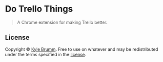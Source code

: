 # Do Trello Things

> A Chrome extension for making Trello better.

## License

Copyright © [Kyle Brumm](http://kylebrumm.com). Free to use on whatever and may be redistributed under the terms specified in the [license](LICENSE.md).
